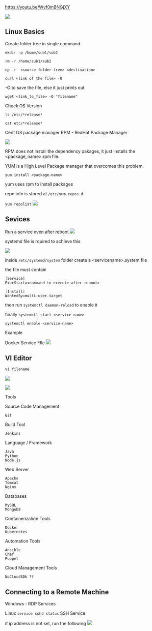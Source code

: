 https://youtu.be/Wvf0mBNGjXY

![](curriculum.png)

## Linux Basics

Create folder tree in single command
    
`mkdir -p /home/sub1/sub2`

`rm -r /home/sub1/sub2`

`cp -r  <source-folder-tree> <destination>`


`curl <link of the file> -O`

-O to save the file, else it just prints out

`wget <link_to_file> -O "filename"`

Check OS Version

`ls /etc/*release*`

`cat etc/*release*`
 
Cent OS package manager
RPM - RedHat Package Manager

![](2020-10-01-13-31-56.png)

RPM does not install the dependency pakages, it just installs the \<package_name>.rpm file.

YUM is a High Level Package manager that overcomes this problem.

`yum install <package-name>`

yum uses rpm to install packages

repo info is stored at `/etc/yum.repos.d`

`yum repolist`
![](2020-10-01-13-35-57.png)


## Sevices

Run a service even after reboot
![](2020-10-01-13-38-30.png)

systemd file is rquired to achieve this

![](2020-10-01-13-40-32.png)

inside `/etc/systemd/system` folder create a \<servicename>.system file

the file must contain

    [Service]
    ExecStart=<command to execute after reboot>

    [Install]
    WantedBy=multi-user.target

then run `systemctl daemon-reload` to enable it

finally 
`systemctl start <service name>`

`systemctl enable <service-name>`

Example

Docker Service FIle
![](2020-10-01-13-45-50.png)



## VI Editor

`vi filename`

![](2020-10-01-13-49-12.png)

![](2020-10-01-13-49-56.png)


Tools

Source Code Management

    Git 

Build Tool

    Jenkins

Language / Framework

    Java
    Python
    Node.js

Web Server

    Apache
    Tomcat
    Nginx

Databases
    
    MySQL
    MongoDB

Containerization Tools

    Docker
    Kubernetes

Automation Tools

    Ansible
    Chef
    Puppet

Cloud Management Tools

    NoCloudSDk ??


## Connecting to a Remote Machine

Windows - RDP Services

Linux `service sshd status` SSH Service

if ip address is not set, run the following
![](2020-10-01-14-06-49.png)

